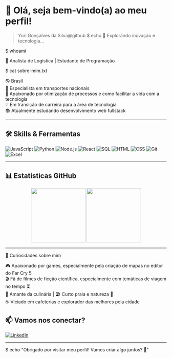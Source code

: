 # 👋 Olá, seja bem-vindo(a) ao meu perfil!

> Yuri Gonçalves da Silva@github
$ echo 🚀 Explorando inovação e tecnologia...

$ whoami

🧠 Analista de Logística | Estudante de Programação

$ cat sobre-mim.txt

🌎 Brasil  
🚚 Especialista em transportes nacionais  
🧩 Apaixonado por otimização de processos e como facilitar a vida com a tecnologia  
💡 Em transição de carreira para a área de tecnologia  
📚 Atualmente estudando desenvolvimento web fullstack  

---

## 🛠️ Skills & Ferramentas

![JavaScript](https://img.shields.io/badge/-JavaScript-F7DF1E?style=flat-square&logo=javascript&logoColor=black)
![Python](https://img.shields.io/badge/-Python-3776AB?style=flat-square&logo=python&logoColor=white)
![Node.js](https://img.shields.io/badge/-Node.js-339933?style=flat-square&logo=node.js&logoColor=white)
![React](https://img.shields.io/badge/-React-61DAFB?style=flat-square&logo=react&logoColor=black)
![SQL](https://img.shields.io/badge/-SQL-4479A1?style=flat-square&logo=mysql&logoColor=white)
![HTML](https://img.shields.io/badge/-HTML5-E34F26?style=flat-square&logo=html5&logoColor=white)
![CSS](https://img.shields.io/badge/-CSS3-1572B6?style=flat-square&logo=css3)
![Git](https://img.shields.io/badge/-Git-F05032?style=flat-square&logo=git&logoColor=white)
![Excel](https://img.shields.io/badge/-Excel-217346?style=flat-square&logo=microsoft-excel&logoColor=white)

---

## 📊 Estatísticas GitHub

<div align="center">
  <img height="170em" src="https://github-readme-stats.vercel.app/api?username=YuriAvlis&show_icons=true&theme=radical&count_private=true&hide=issues"/>
  <img height="170em" src="https://github-readme-stats.vercel.app/api/top-langs/?username=YuriAvlis&layout=compact&theme=radical"/>
</div>

---
🎯 Curiosidades sobre mim

🎮 Apaixonado por games, especialmente pela criação de mapas no editor do Far Cry 5  
🎬 Fã de filmes de ficção científica, especialmente com temáticas de viagem no tempo ⏳  
🍳 Amante da culinária | 🏖️ Curto praia e natureza 🌿  
☕ Viciado em cafeterias e explorador das melhores pela cidade


## 📫 Vamos nos conectar?

[![LinkedIn](https://img.shields.io/badge/-LinkedIn-0A66C2?style=flat-square&logo=linkedin&logoColor=white)](https://www.linkedin.com/in/yurigoncalves1991/)

---

$ echo "Obrigado por visitar meu perfil! Vamos criar algo juntos? 🙌"







